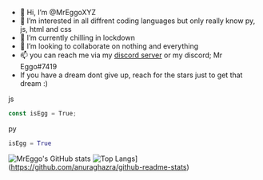 - 👋 Hi, I’m @MrEggoXYZ
- 👀 I’m interested in all diffrent coding languages but only really know py, js, html and css
- 🌱 I’m currently chilling in lockdown
- 💞️ I’m looking to collaborate on nothing and everything
- 📫 you can reach me via my [discord server](https://discord.gg/4sqCTqxvKA) or my discord; Mr Eggo#7419
- If you have a dream dont give up, reach for the stars just to get that dream :)

js
```javascript
const isEgg = True;
```
py
```python
isEgg = True
```

![MrEggo's GitHub stats](https://github-readme-stats.vercel.app/api?username=MrEggoXYZ&show_icons=true&theme=tokyonight)
![Top Langs](https://github-readme-stats.vercel.app/api/top-langs/?username=MrEggoXYZ)](https://github.com/anuraghazra/github-readme-stats)

